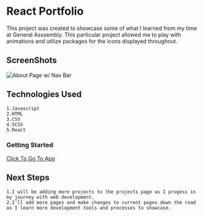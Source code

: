 # React Portfolio

This project was created to showcase some of what I learned from my time at General Asssembly. This particular project allowed me to play with animations and utilize packages for the icons displayed throughout. 

## ScreenShots
![About Page w/ Nav Bar](https://i.imgur.com/sLFFB1k.png)


## Technologies Used
    1.Javascript
    2.HTML
    3.CSS
    4.SCSS
    5.React

### Getting Started
[Click To Go To App](https://react-portfolio-mike-novajosky.herokuapp.com/)<br>

## Next Steps
    1.I will be adding more projects to the projects page as I progess in my journey with web development.
    2.I'll add more pages and make changes to current pages down the road as I learn more development tools and processes to showcase.